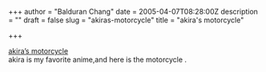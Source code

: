 +++
author = "Balduran Chang"
date = 2005-04-07T08:28:00Z
description = ""
draft = false
slug = "akiras-motorcycle"
title = "akira's motorcycle"

+++


[akira’s motorcycle](http://www.itmedia.co.jp/lifestyle/articles/0504/01/news050.html)  
akira is my favorite anime,and here is the motorcycle .

